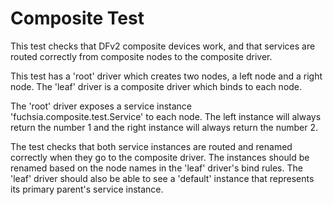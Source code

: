 # Composite Test

This test checks that DFv2 composite devices work, and that services are
routed correctly from composite nodes to the composite driver.

This test has a 'root' driver which creates two nodes, a left node and a right
node. The 'leaf' driver is a composite driver which binds to each node.

The 'root' driver exposes a service instance 'fuchsia.composite.test.Service'
to each node. The left instance will always return the number 1 and the
right instance will always return the number 2.

The test checks that both service instances are routed and renamed correctly
when they go to the composite driver. The instances should be renamed based
on the node names in the 'leaf' driver's bind rules. The 'leaf' driver
should also be able to see a 'default' instance that represents its primary
parent's service instance.
